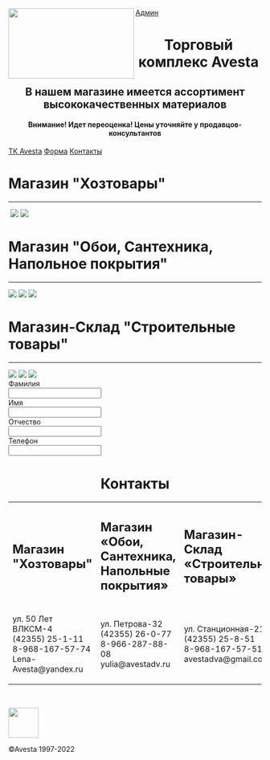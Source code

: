 <!DOCTYPE html>
<html>
<head>
	<meta charset="utf-8">
	<link rel="stylesheet" type="text/css" href="css/style.css">
  <script src="http://ajax.googleapis.com/ajax/libs/jquery/1.7.1/jquery.min.js"></script>
  
  <script type="text/javascript">
  $(function() {
  $(window).scroll(function() {
  if($(this).scrollTop() != 0) {
  $('#topNubex').fadeIn();
  } else {
  $('#topNubex').fadeOut();
  }
  });
  $('#topNubex').click(function() {
  $('body,html').animate({scrollTop:0},700);
  });
  });
  </script>

</head>

<body>
  <div class="shap">
    <a href="index1.php">Админ</a><img src="Frame 1.svg" align="left" style="width: 250px;height: 140px;">
    <h1 align="center">Торговый комплекс Avesta</h1>
  </div>

  <div class="cent">
    <h2 align="center">В нашем магазине имеется ассортимент высококачественных материалов</h2>
  </div>
  <div class="new">
    <h4 align="center">Внимание! Идет переоценка! Цены уточняйте у продавцов-консультантов</h4>
  </div>
  <div class="sidenav">
    <a href="#novoe">ТК Avesta</a>
    <a href="#forma">Форма</a>
    <a href="#end">Контакты</a>
  </div>

<div class="novoe" id="novoe">
  <div class="zin1">
    <h1>Магазин "Хозтовары"</h1>
    <hr>
    <p>
    <img src="хоз1.jpg" alt="" class="drive">
    <img src="хоз2.jpg" class="drive">
    <img src="хоз3.jpg" class="drive">
  </p>
  </div>
  <div class="zin2">
    <h1>Магазин "Обои, Сантехника, Напольное покрытия"</h1>
    <hr>
    <img src="обо1.jpg" class="drive">
    <img src="обо2.jpg" class="drive">
    <img src="обои3.jpg" class="drive">
  </div>
  <div class="zin3">
    <h1>Магазин-Склад "Строительные товары"</h1>
    <hr>
    <img src="склад1.jpg" class="drive">
    <img src="склад5.jpg" class="drive">
    <img src="склад3.jpg" class="drive">
  </div>
</div>

<div class="forma" >
  <div class="format">
    <form method="post">
		<span class="last_name">Фамилия</span><br>
		<input type="text" name="last_name"><br>
		<span class="name">Имя</span><br>
		<input type="text" name="name"><br>
		<span class="first_name">Отчество</span><br>
		<input type="text" name="first_name"><br>
		<span class="">Телефон</span><br>
		<input type="phon" name="firstName">
  </form>
  </div>
  </div>

<div class="end" id="end">
  <h1 align="center">Контакты</h1>
  <table align="center">
    <tr>
      <td><h2>Магазин "Хозтовары"</h2></td>
      <td><h2>Магазин «Обои, Сантехника, Напольные покрытия»</h2></td>
      <td><h2>Магазин-Склад «Строительные товары»</h2></td>
    </tr>
    <tr>
      <td><p>ул. 50 Лет ВЛКСМ-4 <br>(42355) 25-1-11 <br>8-968-167-57-74 <br>Lena-Avesta@yandex.ru</p></td>
      <td><p>ул. Петрова-32<br>(42355) 26-0-77<br>8-966-287-88-08<br>yulia@avestadv.ru</p></td>
      <td><p>ул. Станционная-21<br>(42355) 25-8-51<br>8-968-167-57-51<br>avestadva@gmail.com</p></td>
    </tr>
  </table>
  <div style="height:30px"></div>
   
   <div id="topNubex"><img src="Frame 1.svg" width="60px" height="60px" /></div>
</div>

<div class="nnn"><p>&copy;Avesta 1997-2022</p></div>
</body>
</html>
